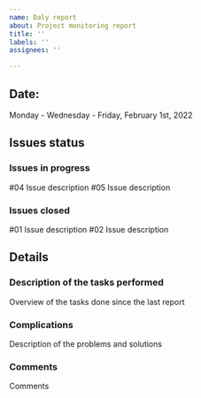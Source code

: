 ```yaml
---
name: Daly report
about: Project monitoring report
title: ''
labels: ''
assignees: ''

---
```


## **Date:**  
Monday - Wednesday - Friday, February 1st, 2022

## **Issues status**
### **Issues in progress**  
#04 Issue description
#05 Issue description

### **Issues closed**  
#01 Issue description
#02 Issue description

## **Details**
### **Description of the tasks performed**  
Overview of the tasks done since the last report

### **Complications**  
Description of the problems and solutions

### **Comments**  
Comments